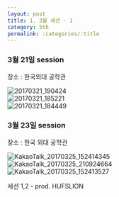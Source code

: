 ```yaml
---
layout: post
title: 1. 3월 세션 - 1
category: 5th
permalink: :categories/:title
---
```



### 3월 21일 session

장소 : 한국외대 공학관  

![20170321_190424](https://user-images.githubusercontent.com/30469948/99147620-caeeea00-26c5-11eb-9987-9241ecbbe78d.jpg)  
![20170321_185221](https://user-images.githubusercontent.com/30469948/99147625-d0e4cb00-26c5-11eb-8aa2-8448bf883c58.jpg)  
![20170321_184449](https://user-images.githubusercontent.com/30469948/99147627-d215f800-26c5-11eb-9912-8f3926f75007.jpg)  

### 3월 23일 session

장소 : 한국 외대 공학관  

![KakaoTalk_20170325_152414345](https://user-images.githubusercontent.com/30469948/99147628-d3472500-26c5-11eb-9087-8dd855d8ffdb.jpg)  
![KakaoTalk_20170325_210924664](https://user-images.githubusercontent.com/30469948/99147629-d3472500-26c5-11eb-9847-7f00c09cc06e.jpg)  
![KakaoTalk_20170325_152413527](https://user-images.githubusercontent.com/30469948/99147630-d3dfbb80-26c5-11eb-9b02-dfd1138fa1b1.jpg)  

세션 1,2 - prod. HUFSLION  
